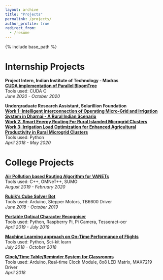 ```yaml
---
layout: archive
title: "Projects"
permalink: /projects/
author_profile: true
redirect_from:
  - /resume
---
```


{% include base_path %}

Internship Projects
========

<b>Project Intern, Indian Institute of Technology - Madras </b> <br>
<b>[CUDA implementation of Parallel BloomTree](https://marjerie.github.io/projects/BT)</b> <br>
Tools used: CUDA C <br>
*June 2020 - October 2020*

<b>Undergraduate Research Assistant, Solarillion Foundation </b> <br>
<b>[Work 1: Intelligent Interconnection of Operating Micro-Grid and Irrigation System in Dharnai - A Rural Indian Scenario](https://marjerie.github.io/projects/GHTC) </b> <br>
<b>[Work 2: Smart Energy Routing For Rural Islanded Microgrid Clusters](https://marjerie.github.io/projects/TPEC) </b> <br>
<b>[Work 3: Irrigation Load Optimization for Enhanced Agricultural Productivity in Rural Microgrid Clusters](https://marjerie.github.io/projects/GHTC2) </b> <br>
Tools used: Python <br>
*April 2018 - May 2020*


College Projects
===========

<b>[Air Pollution based Routing Algorithm for VANETs](https://marjerie.github.io/projects/FYP)</b> <br>
Tools used: C++, OMNeT++, SUMO <br>
*August 2019 - February 2020*

<b>[Rubik’s Cube Solver Bot](https://marjerie.github.io/projects/RCS)</b> <br>
Tools used: Arduino, Stepper Motors, TB6600 Driver <br>
*June 2018 - October 2019*

<b>[Portable Optical Character Recogniser](https://marjerie.github.io/projects/OCR)</b> <br>
Tools used: Python, Raspberry Pi, Pi Camera, Tesseract-ocr <br>
*April 2019 - July 2019*

<b>[Machine Learning approach on On-Time Performance of Flights](https://marjerie.github.io/projects/ML)</b> <br>
Tools used: Python, Sci-kit learn <br>
*July 2018 - October 2018*

<b>[Clock/Time Table/Reminder System for Classrooms](https://marjerie.github.io/projects/TT)</b> <br>
Tools used: Arduino, Real-time Clock Module, 8x8 LED Matrix, MAX7219 Driver <br>
*April 2018*
